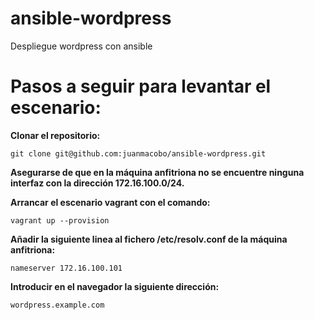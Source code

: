 # ansible-wordpress
Despliegue wordpress con ansible


# Pasos a seguir para levantar el escenario:
**Clonar el repositorio:**
```
git clone git@github.com:juanmacobo/ansible-wordpress.git
```

**Asegurarse de que en la máquina anfitriona no se encuentre ninguna interfaz con la dirección 172.16.100.0/24.**


**Arrancar el escenario vagrant con el comando:**
```
vagrant up --provision
```

**Añadir la siguiente linea al fichero /etc/resolv.conf de la máquina anfitriona:**
```
nameserver 172.16.100.101
```

**Introducir en el navegador la siguiente dirección:**
```
wordpress.example.com
```
